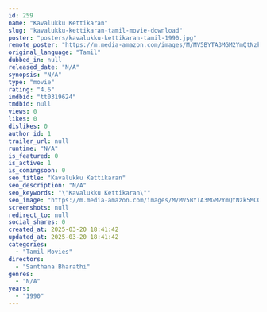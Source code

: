 ```yaml
---
id: 259
name: "Kavalukku Kettikaran"
slug: "kavalukku-kettikaran-tamil-movie-download"
poster: "posters/kavalukku-kettikaran-tamil-1990.jpg"
remote_poster: "https://m.media-amazon.com/images/M/MV5BYTA3MGM2YmQtNzk5MC00YjAyLWI5MzUtMzA5ZTczZmYyNjcyXkEyXkFqcGdeQXVyMjA4OTI5NDQ@._V1_SX300.jpg"
original_language: "Tamil"
dubbed_in: null
released_date: "N/A"
synopsis: "N/A"
type: "movie"
rating: "4.6"
imdbid: "tt0319624"
tmdbid: null
views: 0
likes: 0
dislikes: 0
author_id: 1
trailer_url: null
runtime: "N/A"
is_featured: 0
is_active: 1
is_comingsoon: 0
seo_title: "Kavalukku Kettikaran"
seo_description: "N/A"
seo_keywords: "\"Kavalukku Kettikaran\""
seo_image: "https://m.media-amazon.com/images/M/MV5BYTA3MGM2YmQtNzk5MC00YjAyLWI5MzUtMzA5ZTczZmYyNjcyXkEyXkFqcGdeQXVyMjA4OTI5NDQ@._V1_SX300.jpg"
screenshots: null
redirect_to: null
social_shares: 0
created_at: 2025-03-20 18:41:42
updated_at: 2025-03-20 18:41:42
categories:
  - "Tamil Movies"
directors:
  - "Santhana Bharathi"
genres:
  - "N/A"
years:
  - "1990"
---
```

